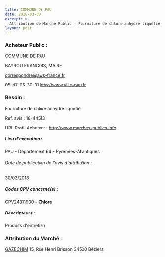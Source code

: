 ```yaml
---
title: COMMUNE DE PAU
date: 2018-03-30
excerpt: >-
  Attribution de Marché Public - Fourniture de chlore anhydre liquéfié
layout: post
---
```


### Acheteur Public : 
<a href="/acheteur-33/siren-216404459"> COMMUNE DE PAU</a><br/>

BAYROU FRANCOIS, MAIRE

correspondre@aws-france.fr

05-47-05-30-31
http://www.ville-pau.fr
### Besoin :

Fourniture de chlore anhydre liquéfié

Ref. avis : 18-44513

URL Profil Acheteur : http://www.marches-publics.info

##### Lieu d'exécution :

PAU - Département 64 - Pyrénées-Atlantiques

###### Date de publication de l'avis d'attribution : 
30/03/2018

##### Codes CPV concerné(s) :
CPV24311900 - **Chlore** <br/>

##### Descripteurs :
Produits d'entretien <br/>

### Attribution du Marché :
<a href="/entreprise-267/siren-542920087"> GAZECHIM</a>    15, Rue Henri Brisson 34500 Béziers <br/>

